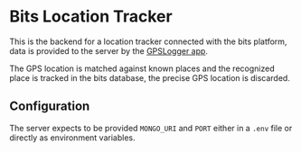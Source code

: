 # Bits Location Tracker

This is the backend for a location tracker connected with the bits platform, data is provided to the server by the [GPSLogger app](https://gpslogger.app/).

The GPS location is matched against known places and the recognized place is tracked in the bits database, the precise GPS location is discarded.

## Configuration

The server expects to be provided `MONGO_URI` and `PORT` either in a `.env` file or directly as environment variables.

